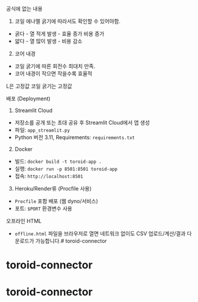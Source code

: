 공식에 없는 내용

1. 코일 에나멜 굵기에 따라서도 확인할 수 있어야함.
- 굵다 - 열 적게 발생 - 효율 증가 비용 증가
- 얇다 - 열 많이 발생 - 비용 감소

2. 코어 내경
- 코일 굵기에 따른 회전수 최대치 만족.
- 코어 내경이 작으면 작을수록 효율적

L은 고정값
코일 굵기는 고정값

배포 (Deployment)

1) Streamlit Cloud
- 저장소를 공개 또는 초대 공유 후 Streamlit Cloud에서 앱 생성
- 파일: `app_streamlit.py`
- Python 버전 3.11, Requirements: `requirements.txt`

2) Docker
- 빌드: `docker build -t toroid-app .`
- 실행: `docker run -p 8501:8501 toroid-app`
- 접속: `http://localhost:8501`

3) Heroku/Render류 (Procfile 사용)
- `Procfile` 포함 배포 (웹 dyno/서비스)
- 포트: `$PORT` 환경변수 사용

오프라인 HTML
- `offline.html` 파일을 브라우저로 열면 네트워크 없이도 CSV 업로드/계산/결과 다운로드가 가능합니다.# toroid-connector
# toroid-connector
# toroid-connector
